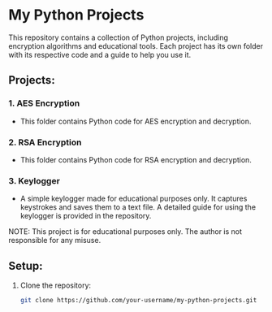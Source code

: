 # My Python Projects

This repository contains a collection of Python projects, including encryption algorithms and educational tools. Each project has its own folder with its respective code and a guide to help you use it.

## Projects:

### 1. **AES Encryption**
   - This folder contains Python code for AES encryption and decryption.

### 2. **RSA Encryption**
   - This folder contains Python code for RSA encryption and decryption.

### 3. **Keylogger**
   - A simple keylogger made for educational purposes only. It captures keystrokes and saves them to a text file. A detailed guide for using the keylogger is provided in the repository.

NOTE: This project is for educational purposes only. The author is not responsible for any misuse.

## Setup:
1. Clone the repository:
   ```bash
   git clone https://github.com/your-username/my-python-projects.git

